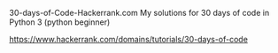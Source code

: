 30-days-of-Code-Hackerrank.com
My solutions for 30 days of code in Python 3 (python beginner)

https://www.hackerrank.com/domains/tutorials/30-days-of-code
